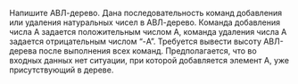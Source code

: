 Напишите АВЛ-дерево.
Дана последовательность команд добавления или удаления натуральных чисел в АВЛ-дерево. Команда добавления числа A задается положительным числом A, команда удаления числа A задается отрицательным числом “-A”. Требуется вывести высоту АВЛ-дерева после выполнения всех команд.
Предполагается, что во входных данных нет ситуации, при которой добавляется элемент А, уже присутствующий в дереве.
